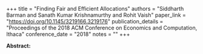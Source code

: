 +++
title = "Finding Fair and Efficient Allocations"
authors = "Siddharth Barman and Sanath Kumar Krishnamurthy and Rohit Vaish"
paper_link = "https://doi.org/10.1145/3219166.3219176"
publication_details = "Proceedings of the 2018 ACM Conference on Economics and Computation,  Ithaca"
conference_date = "2018"
notes = ""
+++

<b>Abstract:</b>
